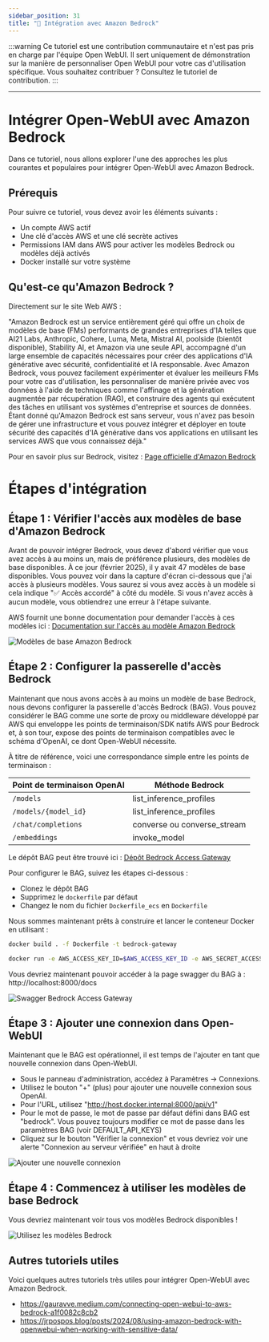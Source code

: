 ```yaml
---
sidebar_position: 31
title: "🛌 Intégration avec Amazon Bedrock"
---
```


:::warning
Ce tutoriel est une contribution communautaire et n'est pas pris en charge par l'équipe Open WebUI. Il sert uniquement de démonstration sur la manière de personnaliser Open WebUI pour votre cas d'utilisation spécifique. Vous souhaitez contribuer ? Consultez le tutoriel de contribution.
:::

---

# Intégrer Open-WebUI avec Amazon Bedrock

Dans ce tutoriel, nous allons explorer l'une des approches les plus courantes et populaires pour intégrer Open-WebUI avec Amazon Bedrock.

## Prérequis


Pour suivre ce tutoriel, vous devez avoir les éléments suivants :

- Un compte AWS actif
- Une clé d'accès AWS et une clé secrète actives
- Permissions IAM dans AWS pour activer les modèles Bedrock ou modèles déjà activés
- Docker installé sur votre système


## Qu'est-ce qu'Amazon Bedrock ?

Directement sur le site Web AWS :

"Amazon Bedrock est un service entièrement géré qui offre un choix de modèles de base (FMs) performants de grandes entreprises d'IA telles que AI21 Labs, Anthropic, Cohere, Luma, Meta, Mistral AI, poolside (bientôt disponible), Stability AI, et Amazon via une seule API, accompagné d'un large ensemble de capacités nécessaires pour créer des applications d'IA générative avec sécurité, confidentialité et IA responsable. Avec Amazon Bedrock, vous pouvez facilement expérimenter et évaluer les meilleurs FMs pour votre cas d'utilisation, les personnaliser de manière privée avec vos données à l'aide de techniques comme l'affinage et la génération augmentée par récupération (RAG), et construire des agents qui exécutent des tâches en utilisant vos systèmes d'entreprise et sources de données. Étant donné qu'Amazon Bedrock est sans serveur, vous n'avez pas besoin de gérer une infrastructure et vous pouvez intégrer et déployer en toute sécurité des capacités d'IA générative dans vos applications en utilisant les services AWS que vous connaissez déjà."

Pour en savoir plus sur Bedrock, visitez : [Page officielle d'Amazon Bedrock](https://aws.amazon.com/bedrock/)

# Étapes d'intégration

## Étape 1 : Vérifier l'accès aux modèles de base d'Amazon Bedrock

Avant de pouvoir intégrer Bedrock, vous devez d'abord vérifier que vous avez accès à au moins un, mais de préférence plusieurs, des modèles de base disponibles. À ce jour (février 2025), il y avait 47 modèles de base disponibles. Vous pouvez voir dans la capture d'écran ci-dessous que j'ai accès à plusieurs modèles. Vous saurez si vous avez accès à un modèle si cela indique "✅ Accès accordé" à côté du modèle. Si vous n'avez accès à aucun modèle, vous obtiendrez une erreur à l'étape suivante.

AWS fournit une bonne documentation pour demander l'accès à ces modèles ici : [Documentation sur l'accès au modèle Amazon Bedrock](https://docs.aws.amazon.com/bedrock/latest/userguide/model-access-modify.html)

![Modèles de base Amazon Bedrock](/images/tutorials/amazon-bedrock/amazon-bedrock-base-models.png)


## Étape 2 : Configurer la passerelle d'accès Bedrock

Maintenant que nous avons accès à au moins un modèle de base Bedrock, nous devons configurer la passerelle d'accès Bedrock (BAG). Vous pouvez considérer le BAG comme une sorte de proxy ou middleware développé par AWS qui enveloppe les points de terminaison/SDK natifs AWS pour Bedrock et, à son tour, expose des points de terminaison compatibles avec le schéma d'OpenAI, ce dont Open-WebUI nécessite.

À titre de référence, voici une correspondance simple entre les points de terminaison :


| Point de terminaison OpenAI | Méthode Bedrock          |
|----------------------------|--------------------------|
| `/models`                 | list_inference_profiles |
| `/models/{model_id}`      | list_inference_profiles |
| `/chat/completions`       | converse ou converse_stream |
| `/embeddings`             | invoke_model            |

Le dépôt BAG peut être trouvé ici : [Dépôt Bedrock Access Gateway](https://github.com/aws-samples/bedrock-access-gateway)

Pour configurer le BAG, suivez les étapes ci-dessous :
- Clonez le dépôt BAG
- Supprimez le `dockerfile` par défaut
- Changez le nom du fichier `Dockerfile_ecs` en `Dockerfile`

Nous sommes maintenant prêts à construire et lancer le conteneur Docker en utilisant :

```bash
docker build . -f Dockerfile -t bedrock-gateway

docker run -e AWS_ACCESS_KEY_ID=$AWS_ACCESS_KEY_ID -e AWS_SECRET_ACCESS_KEY=$AWS_SECRET_ACCESS_KEY -e AWS_SESSION_TOKEN=$AWS_SESSION_TOKEN -e AWS_REGION=us-east-1 -d -p 8000:80 bedrock-gateway
```

Vous devriez maintenant pouvoir accéder à la page swagger du BAG à : http://localhost:8000/docs

![Swagger Bedrock Access Gateway](/images/tutorials/amazon-bedrock/amazon-bedrock-proxy-api.png)

## Étape 3 : Ajouter une connexion dans Open-WebUI

Maintenant que le BAG est opérationnel, il est temps de l'ajouter en tant que nouvelle connexion dans Open-WebUI.

- Sous le panneau d'administration, accédez à Paramètres -> Connexions.
- Utilisez le bouton "+" (plus) pour ajouter une nouvelle connexion sous OpenAI.
- Pour l'URL, utilisez "http://host.docker.internal:8000/api/v1"
- Pour le mot de passe, le mot de passe par défaut défini dans BAG est "bedrock". Vous pouvez toujours modifier ce mot de passe dans les paramètres BAG (voir DEFAULT_API_KEYS)
- Cliquez sur le bouton "Vérifier la connexion" et vous devriez voir une alerte "Connexion au serveur vérifiée" en haut à droite

![Ajouter une nouvelle connexion](/images/tutorials/amazon-bedrock/amazon-bedrock-proxy-connection.png)

## Étape 4 : Commencez à utiliser les modèles de base Bedrock

Vous devriez maintenant voir tous vos modèles Bedrock disponibles !

![Utilisez les modèles Bedrock](/images/tutorials/amazon-bedrock/amazon-bedrock-models-in-oui.png)

## Autres tutoriels utiles

Voici quelques autres tutoriels très utiles pour intégrer Open-WebUI avec Amazon Bedrock.

- https://gauravve.medium.com/connecting-open-webui-to-aws-bedrock-a1f0082c8cb2
- https://jrpospos.blog/posts/2024/08/using-amazon-bedrock-with-openwebui-when-working-with-sensitive-data/
